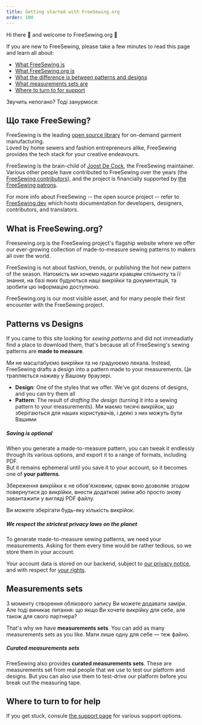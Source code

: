 ```yaml
---
title: Getting started with FreeSewing.org
order: 100
---
```


Hi there 👋 and welcome to FreeSewing.org 🙂

If you are new to FreeSewing, please take a few minutes to read this page and learn all about:

- [What FreeSewing is](#what-is-freesewing)
- [What FreeSewing.org is](#what-is-freesewingorg)
- [What the difference is between patterns and designs](#patterns-vs-designs)
- [What measurements sets are](#measurements-sets)
- [Where to turn to for support](#where-to-turn-to-for-help)

Звучить непогано? Тоді занурмося:

## Що таке FreeSewing?

FreeSewing is the leading [open source library](https://github.com/freesewing) for on-demand garment manufacturing.  
Loved by home sewers and fashion entrepreneurs alike, FreeSewing provides the tech stack for your creative endeavours.

FreeSewing is the brain-child of [Joost De Cock](https://github.com/joostdecock), the FreeSewing maintainer. Various other people have contributed to FreeSewing over the years (the [FreeSewing contributors](/contributors)), and the project is financially supported by [the FreeSewing patrons](/patrons).

<Tip>

For more info about FreeSewing -- the open source project -- refer to
[FreeSewing.dev](https://freesewing.dev/) which hosts documentation for
developers, designers, contributors, and translators.

</Tip>

## What is FreeSewing.org?

Freesewing.org is the FreeSewing project's flagship website where we offer our ever-growing collection of made-to-measure sewing patterns to makers all over the world.

FreeSewing is not about fashion, trends, or publishing the hot new pattern of the season. Натомість ми хочемо надати кравцям спільноту та її знання, на базі яких будуються наші викрійки та документація, та зробити цю інформацію доступною.

FreeSewing.org is our most visible asset, and for many people their first encounter with the FreeSewing project.

## Patterns vs Designs

If you came to this site looking for _sewing patterns_ and did not immeadiatly find a place to download them, that's because all of FreeSewing's sewing patterns are **made to measure**.

Ми не масштабуємо викрійки та не градуюємо лекала. Instead, FreeSewing drafts a design into a pattern made to your measurements. Це трапляється наживу у Вашому браузері.

- **Design**: One of the styles that we offer. We've got dozens of designs, and you can try them all
- **Pattern**: The result of *drafting the design* (turning it into a sewing pattern to your measurements). Ми маємо тисячі викрійок, що зберігаються для наших користувачів, і деякі з них можуть бути Вашими

<Tip>

##### Saving is optional

When you generate a made-to-measure pattern, you can tweak it endlessly through its various options,
and export it to a range of formats, including PDF.  
But it remains ephemeral until you save it to your account, so it
becomes one of **your patterns**.

Збереження викрійки є не обов'язковим, однак воно дозволяє згодом повернутися до викрійки, внести додаткові зміни або просто знову завантажити у вигляді PDF файлу.

Ви можете зберігати будь-яку кількість викрійок.

</Tip>

<Note>

##### We respect the strictest privacy laws on the planet
To generate made-to-measure sewing patterns, we need your measurements.
Asking for them every time would be rather tedious, so we store them in your account.

Your account data is stored on our backend, subject to [our privacy notice](/docs/about/privacy),
and with respect for [your rights](docs/about/rights/).

</Note>

## Measurements sets

З моменту створення облікового запису Ви можете додавати заміри. Але тоді виникає питання: що якщо Ви хочете викрійку для себе, але також для свого партнера?

That's why we have **measurements sets**. You can add as many measurements sets as you like. Мати лише одну для себе — теж файно.

<Tip>

##### Curated measurements sets

FreeSewing also provides **curated measurements sets**. These are measurements set from real people that we use to test our platform and designs. But you can also use them to test-drive our platform before you break out the measuring tape.

</Tip>

## Where to turn to for help

If you get stuck, consule [the support page](/support/) for various support options.


